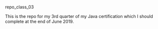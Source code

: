 repo_class_03


This is the repo for my 3rd quarter of my Java certification which I should complete at the end of June 2019.